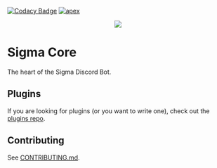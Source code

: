 [![Codacy Badge](https://api.codacy.com/project/badge/Grade/92279c9ac1c04528b6d1d20aa45bc18d)](https://www.codacy.com/app/Aurora-Project/apex-sigma-core?utm_source=github.com&utm_medium=referral&utm_content=aurora-pro/apex-sigma-core&utm_campaign=badger)
[![apex](https://i.imgur.com/TRSdGni.png)](https://auroraproject.xyz/)

<p align="center">
  <a href="https://discordapp.com/invite/Ze9EfTd">
    <img src="https://discordapp.com/api/guilds/200751504175398912/widget.png?style=shield" />
  </a>
</p>

# Sigma Core

The heart of the Sigma Discord Bot.

## Plugins

If you are looking for plugins (or you want to write one), check out the [plugins repo](https://github.com/aurora-pro/apex-sigma-plugins).

## Contributing

See [CONTRIBUTING.md](CONTRIBUTING.md).